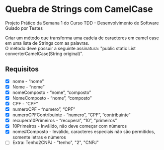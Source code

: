 # Quebra de Strings com CamelCase
Projeto Prático da Semana 1 do Curso TDD - Desenvolvimento de Software Guiado por Testes

Criar um método que transforma uma cadeia de caracteres em camel case em uma lista de Strings com as palavras.\
O método deve possuir a seguinte assinatura: "public static List<String> converterCamelCase(String original)".

## Requisitos
- [x] nome - “nome”
- [x] Nome - “nome”
- [x] nomeComposto - “nome”, “composto”
- [x] NomeComposto - “nome”, “composto”
- [x] CPF - “CPF”
- [x] numeroCPF - “numero”, “CPF”
- [x] numeroCPFContribuinte - “numero”, “CPF”, “contribuinte”
- [x] recupera10Primeiros - “recupera”, “10”, “primeiros”
- [x] 10Primeiros - Inválido, não deve começar com números
- [x] nome#Composto - Inválido, caracteres especiais não são permitidos, somente letras e números
- [ ] Extra: Tenho2CNPJ - "tenho", "2", "CNPJ"
